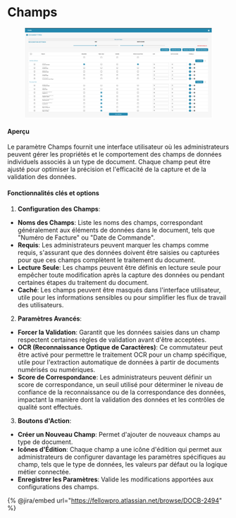 # Champs

<figure><img src="../../../../.gitbook/assets/Bildschirmfoto 2024-05-08 um 09.02.31.png" alt=""><figcaption></figcaption></figure>

#### Aperçu

Le paramètre Champs fournit une interface utilisateur où les administrateurs peuvent gérer les propriétés et le comportement des champs de données individuels associés à un type de document. Chaque champ peut être ajusté pour optimiser la précision et l'efficacité de la capture et de la validation des données.

#### Fonctionnalités clés et options

1. **Configuration des Champs**:
* **Noms des Champs**: Liste les noms des champs, correspondant généralement aux éléments de données dans le document, tels que "Numéro de Facture" ou "Date de Commande".
* **Requis**: Les administrateurs peuvent marquer les champs comme requis, s'assurant que des données doivent être saisies ou capturées pour que ces champs complètent le traitement du document.
* **Lecture Seule**: Les champs peuvent être définis en lecture seule pour empêcher toute modification après la capture des données ou pendant certaines étapes du traitement du document.
* **Caché**: Les champs peuvent être masqués dans l'interface utilisateur, utile pour les informations sensibles ou pour simplifier les flux de travail des utilisateurs.
2. **Paramètres Avancés**:
* **Forcer la Validation**: Garantit que les données saisies dans un champ respectent certaines règles de validation avant d'être acceptées.
* **OCR (Reconnaissance Optique de Caractères)**: Ce commutateur peut être activé pour permettre le traitement OCR pour un champ spécifique, utile pour l'extraction automatique de données à partir de documents numérisés ou numériques.
* **Score de Correspondance**: Les administrateurs peuvent définir un score de correspondance, un seuil utilisé pour déterminer le niveau de confiance de la reconnaissance ou de la correspondance des données, impactant la manière dont la validation des données et les contrôles de qualité sont effectués.
3. **Boutons d'Action**:
* **Créer un Nouveau Champ**: Permet d'ajouter de nouveaux champs au type de document.
* **Icônes d'Édition**: Chaque champ a une icône d'édition qui permet aux administrateurs de configurer davantage les paramètres spécifiques au champ, tels que le type de données, les valeurs par défaut ou la logique métier connectée.
* **Enregistrer les Paramètres**: Valide les modifications apportées aux configurations des champs.

{% @jira/embed url="https://fellowpro.atlassian.net/browse/DOCB-2494" %}
